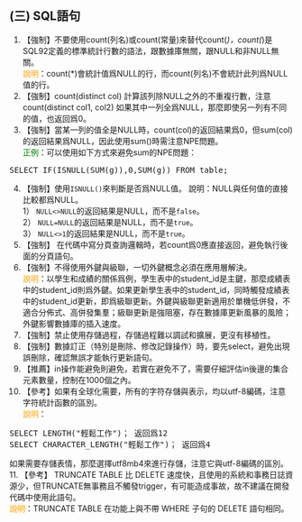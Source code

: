 ## (三) SQL語句 
1. 【強制】不要使用count(列名)或count(常量)來替代count(*)，count(*)是SQL92定義的標準統計行數的語法，跟數據庫無關，跟NULL和非NULL無關。 
<br><span style="color:orange">說明</span>：count(*)會統計值爲NULL的行，而count(列名)不會統計此列爲NULL值的行。 
2. 【強制】count(distinct col) 計算該列除NULL之外的不重複行數，注意 count(distinct col1, col2) 如果其中一列全爲NULL，那麼即使另一列有不同的值，也返回爲0。 
3. 【強制】當某一列的值全是NULL時，count(col)的返回結果爲0，但sum(col)的返回結果爲NULL，因此使用sum()時需注意NPE問題。 
<br><span style="color:green">正例</span>：可以使用如下方式來避免sum的NPE問題：
<pre>SELECT IF(ISNULL(SUM(g)),0,SUM(g)) FROM table; </pre>
4. 【強制】使用`ISNULL()`來判斷是否爲NULL值。 說明：NULL與任何值的直接比較都爲NULL。  
1） `NULL<>NULL`的返回結果是NULL，而不是`false`。  
2） `NULL=NULL`的返回結果是NULL，而不是`true`。  
3） `NULL<>1`的返回結果是NULL，而不是`true`。 
5. 【強制】 在代碼中寫分頁查詢邏輯時，若count爲0應直接返回，避免執行後面的分頁語句。 
6. 【強制】不得使用外鍵與級聯，一切外鍵概念必須在應用層解決。 
<br><span style="color:orange">說明</span>：以學生和成績的關係爲例，學生表中的student_id是主鍵，那麼成績表中的student_id則爲外鍵。如果更新學生表中的student_id，同時觸發成績表中的student_id更新，即爲級聯更新。外鍵與級聯更新適用於單機低併發，不適合分佈式、高併發集羣；級聯更新是強阻塞，存在數據庫更新風暴的風險；外鍵影響數據庫的插入速度。 
7. 【強制】禁止使用存儲過程，存儲過程難以調試和擴展，更沒有移植性。 
8. 【強制】數據訂正（特別是刪除、修改記錄操作）時，要先select，避免出現誤刪除，確認無誤才能執行更新語句。 
9. 【推薦】in操作能避免則避免，若實在避免不了，需要仔細評估in後邊的集合元素數量，控制在1000個之內。 
10. 【參考】如果有全球化需要，所有的字符存儲與表示，均以utf-8編碼，注意字符統計函數的區別。 
<br><span style="color:orange">說明</span>：
<pre>SELECT LENGTH("輕鬆工作")； 返回爲12
SELECT CHARACTER_LENGTH("輕鬆工作")； 返回爲4</pre>
如果需要存儲表情，那麼選擇utf8mb4來進行存儲，注意它與utf-8編碼的區別。 
11. 【參考】 TRUNCATE TABLE 比 DELETE 速度快，且使用的系統和事務日誌資源少，但TRUNCATE無事務且不觸發trigger，有可能造成事故，故不建議在開發代碼中使用此語句。 
<br><span style="color:orange">說明</span>：TRUNCATE TABLE 在功能上與不帶 WHERE 子句的 DELETE 語句相同。 